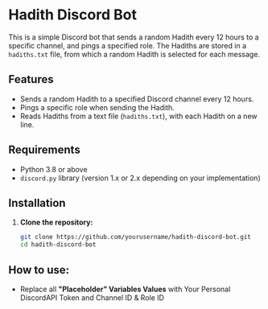 # Hadith Discord Bot

This is a simple Discord bot that sends a random Hadith every 12 hours to a specific channel, and pings a specified role. The Hadiths are stored in a `hadiths.txt` file, from which a random Hadith is selected for each message.

## Features
- Sends a random Hadith to a specified Discord channel every 12 hours.
- Pings a specific role when sending the Hadith.
- Reads Hadiths from a text file (`hadiths.txt`), with each Hadith on a new line.

## Requirements

- Python 3.8 or above
- `discord.py` library (version 1.x or 2.x depending on your implementation)

## Installation

1. **Clone the repository:**
   ```bash
   git clone https://github.com/yourusername/hadith-discord-bot.git
   cd hadith-discord-bot


## How to use:
- Replace all **"Placeholder" Variables Values** with Your Personal DiscordAPI Token and Channel ID & Role ID
